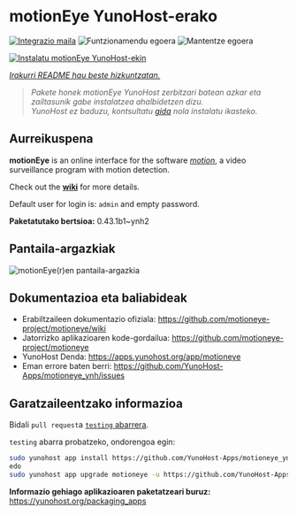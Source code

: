 <!--
Ohart ongi: README hau automatikoki sortu da <https://github.com/YunoHost/apps/tree/master/tools/readme_generator>ri esker
EZ editatu eskuz.
-->

# motionEye YunoHost-erako

[![Integrazio maila](https://dash.yunohost.org/integration/motioneye.svg)](https://ci-apps.yunohost.org/ci/apps/motioneye/) ![Funtzionamendu egoera](https://ci-apps.yunohost.org/ci/badges/motioneye.status.svg) ![Mantentze egoera](https://ci-apps.yunohost.org/ci/badges/motioneye.maintain.svg)

[![Instalatu motionEye YunoHost-ekin](https://install-app.yunohost.org/install-with-yunohost.svg)](https://install-app.yunohost.org/?app=motioneye)

*[Irakurri README hau beste hizkuntzatan.](./ALL_README.md)*

> *Pakete honek motionEye YunoHost zerbitzari batean azkar eta zailtasunik gabe instalatzea ahalbidetzen dizu.*  
> *YunoHost ez baduzu, kontsultatu [gida](https://yunohost.org/install) nola instalatu ikasteko.*

## Aurreikuspena

**motionEye** is an online interface for the software [_motion_](https://motion-project.github.io/), a video surveillance program with motion detection.

Check out the [__wiki__](https://github.com/motioneye-project/motioneye/wiki) for more details.

Default user for login is: `admin` and empty password.


**Paketatutako bertsioa:** 0.43.1b1~ynh2

## Pantaila-argazkiak

![motionEye(r)en pantaila-argazkia](./doc/screenshots/example.png)

## Dokumentazioa eta baliabideak

- Erabiltzaileen dokumentazio ofiziala: <https://github.com/motioneye-project/motioneye/wiki>
- Jatorrizko aplikazioaren kode-gordailua: <https://github.com/motioneye-project/motioneye>
- YunoHost Denda: <https://apps.yunohost.org/app/motioneye>
- Eman errore baten berri: <https://github.com/YunoHost-Apps/motioneye_ynh/issues>

## Garatzaileentzako informazioa

Bidali `pull request`a [`testing` abarrera](https://github.com/YunoHost-Apps/motioneye_ynh/tree/testing).

`testing` abarra probatzeko, ondorengoa egin:

```bash
sudo yunohost app install https://github.com/YunoHost-Apps/motioneye_ynh/tree/testing --debug
edo
sudo yunohost app upgrade motioneye -u https://github.com/YunoHost-Apps/motioneye_ynh/tree/testing --debug
```

**Informazio gehiago aplikazioaren paketatzeari buruz:** <https://yunohost.org/packaging_apps>
